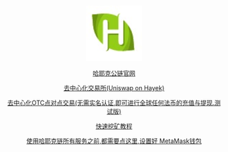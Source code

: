 


<div style="text-align:center"><a href="/cn/hayek.html" > <img src="/imgs/128.png" /></a></div>
<p align="center"><a href="/cn/hayek.html" > 哈耶克公链官网 </a></p>
<p align="center"><a href="/trade" target="_blank" > 去中心化交易所(Uniswap on Hayek) </a></p>
<p align="center"><a href="https://p2p.hayek.link" target="_blank" > 去中心化OTC点对点交易(无需实名认证,即可进行全球任何法币的充值与提现.测试版) </a></p>
<p align="center"><a href="https://miner.hayek.link" target="_blank" > 快速挖矿教程 </a></p>
<p align="center"><a href="https://bafybeifunqckmw3qmhfeejeixkzzt5e3cd5ju2jwrajskyrtawwnx6uhda.ipfs.infura-ipfs.io/cn/get.html" target="_blank" > 使用哈耶克链所有服务之前,都需要点这里,设置好 MetaMask钱包 </a></p>
